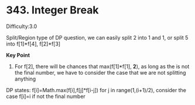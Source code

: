 # 343. Integer Break

Difficulty:3.0

Split/Region type of DP question, we can easily split 2 into 1 and 1, or split 5 into f[1]*f[4], f[2]*f[3]

**Key Point**
1. For f[2], there will be chances that max(f[1]*f[1], **2**), as long as the is not the final number, we have to consider the case that we are not splitting anything

DP states:
f[i]=Math.max(f[i],f[j]*f[i-j])   for j in range(1,(i+1)/2), consider the case f[i]=i if not the final number
